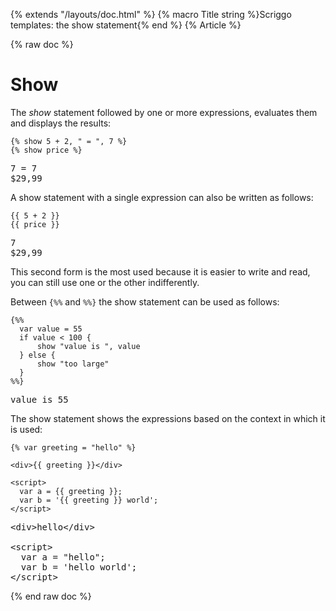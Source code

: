 {% extends "/layouts/doc.html" %}
{% macro Title string %}Scriggo templates: the show statement{% end %}
{% Article %}

{% raw doc %}

# Show

The _show_ statement followed by one or more expressions, evaluates them and displays the results:

```scriggo
{% show 5 + 2, " = ", 7 %}
{% show price %}
```
<pre class="result">
7 = 7
$29,99
</pre>

A show statement with a single expression can also be written as follows:

```
{{ 5 + 2 }}
{{ price }}
```
<pre class="result">
7
$29,99
</pre>

This second form is the most used because it is easier to write and read, you can still use one or the other indifferently.

Between `{%%` and `%%}` the show statement can be used as follows:

```
{%%
  var value = 55
  if value < 100 {
      show "value is ", value
  } else {
      show "too large"
  }
%%}
```
<pre class="result">value is 55</pre>

The show statement shows the expressions based on the context in which it is used:

```
{% var greeting = "hello" %}

<div>{{ greeting }}</div>

<script>
  var a = {{ greeting }};
  var b = '{{ greeting }} world';
</script>
```
<pre class="result">
&lt;div&gt;hello&lt;/div&gt;

&lt;script&gt;
  var a = "hello";
  var b = 'hello world';
&lt;/script&gt;
</pre>

{% end raw doc %}
